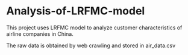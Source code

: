 # Analysis-of-LRFMC-model
This project uses LRFMC model to analyze customer characteristics of airline companies in China.

The raw data is obtained by web crawling and stored in air_data.csv
